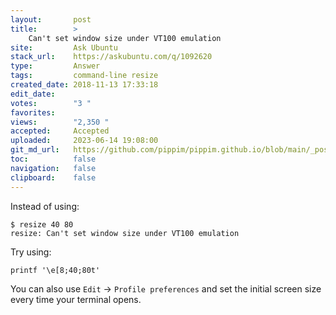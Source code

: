 ```yaml
---
layout:       post
title:        >
    Can't set window size under VT100 emulation
site:         Ask Ubuntu
stack_url:    https://askubuntu.com/q/1092620
type:         Answer
tags:         command-line resize
created_date: 2018-11-13 17:33:18
edit_date:    
votes:        "3 "
favorites:    
views:        "2,350 "
accepted:     Accepted
uploaded:     2023-06-14 19:08:00
git_md_url:   https://github.com/pippim/pippim.github.io/blob/main/_posts/2018/2018-11-13-Can_t-set-window-size-under-VT100-emulation.md
toc:          false
navigation:   false
clipboard:    false
---
```


Instead of using:

``` 
$ resize 40 80
resize: Can't set window size under VT100 emulation
```

Try using:

``` 
printf '\e[8;40;80t'
```

You can also use `Edit` -> `Profile preferences` and set the initial screen size every time your terminal opens.
